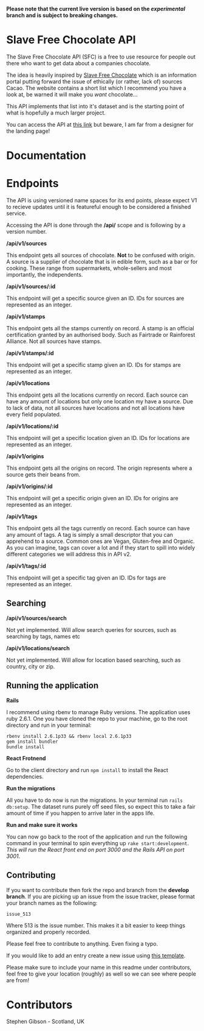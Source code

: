 __Please note that the current live version is based on the *experimental* branch and is subject to breaking changes.__

# Slave Free Chocolate API

The Slave Free Chocolate API (SFC) is a free to use resource for people out there who want to get data about a companies chocolate.

The idea is heavily inspired by [Slave Free Chocolate](http://www.slavefreechocolate.org/ethical-chocolate-companies) which is an information portal putting forward the issue of ethically (or rather, lack of) sources Cacao. The website contains a short list which I recommend you have a look at, be warned it will make you *want* chocolate...

This API implements that list into it's dataset and is the starting point of what is hopefully a much larger project.

You can access the API at [this link](https://slave-free-chocolate.herokuapp.com/) but beware, I am far from a designer for the landing page!

# Documentation

#  Endpoints

The API is using versioned name spaces for its end points, please expect V1 to recieve updates until it is featureful enough to be considered a finished service.

Accessing the API is done through the **/api/** scope and is following by a version number. 

**/api/v1/sources**

This endpoint gets all sources of chocolate. **Not** to be confused with origin. A source is a supplier of chocolate that is in edible form, such as a bar or for cooking. These range from supermarkets, whole-sellers and most importantly, the independents.

**/api/v1/sources/:id**

This endpoint will get a specific source given an ID. IDs for sources are represented as an integer.

**/api/v1/stamps**

This endpoint gets all the stamps currently on record. A stamp is an official certification granted by an authorised body. Such as Fairtrade or Rainforest Alliance. Not all sources have stamps.

**/api/v1/stamps/:id**

This endpoint will get a specific stamp given an ID. IDs for stamps are represented as an integer.

**/api/v1/locations**

This endpoint gets all the locations currently on record. Each source can have any amount of locations but only one location my have a source. Due to lack of data, not all sources have locations and not all locations have every field populated.

**/api/v1/locations/:id**

This endpoint will get a specific location given an ID. IDs for locations are represented as an integer.

**/api/v1/origins**

This endpoint gets all the origins on record. The origin represents where a source gets their beans from.

**/api/v1/origins/:id**

This endpoint will get a specific origin given an ID. IDs for origins are represented as an integer.

**/api/v1/tags**

This endpoint gets all the tags currently on record. Each source can have any amount of tags. A tag is simply a small descriptor that you can apprehend to a source. Common ones are Vegan, Gluten-free and Organic. As you can imagine, tags can cover a lot and if they start to spill into widely different categories we will address this in API v2.

**/api/v1/tags/:id**

This endpoint will get a specific tag given an ID. IDs for tags are represented as an integer.

## Searching

**/api/v1/sources/search**

Not yet implemented. Will allow search queries for sources, such as searching by tags, names etc

**/api/v1/locations/search**

Not yet implemented. Will allow for location based searching, such as country, city or zip.

## Running the application

__Rails__

I recommend using rbenv to manage Ruby versions. The application uses ruby 2.6.1. One you have cloned the repo to your machine, go to the root directory and run in your terminal:

    rbenv install 2.6.1p33 && rbenv local 2.6.1p33
    gem install bundler
    bundle install

__React Frotnend__

Go to the client directory and run `npm install` to install the React dependencies.

__Run the migrations__

All you have to do now is run the migrations. In your terminal run `rails db:setup`. The dataset runs purely off seed files, so expect this to take a fair amount of time if you happen to arrive later in the apps life.

__Run and make sure it works__

You can now go back to the root of the application and run the following command in your terminal to spin everything up `rake start:development`.  *This will run the React front end on port 3000 and the Rails API on port 3001*.

## Contributing

If you want to contribute then fork the repo and branch from the **develop branch**. If you are picking up an issue from  the issue tracker, please format your branch names as the following:

    issue_513
    
Where 513 is the issue number. This makes it a bit easier to keep things organized and properly recorded.

Please feel free to contribute to anything. Even fixing a typo.

 If you would like to add an entry create a new issue using [this template](https://github.com/Gibbo3771/slave-free-chocolate/issues/new?assignees=&labels=&template=new-entry.md&title=%5BNew%20Entry%5D).

Please make sure to include your name in this readme under contributors, feel free to give your location (roughly) as well so we can see where people are from!

# Contributors

Stephen Gibson - Scotland, UK
